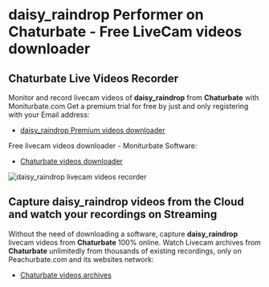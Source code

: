 # daisy_raindrop Performer on Chaturbate - Free LiveCam videos downloader

## Chaturbate Live Videos Recorder

Monitor and record livecam videos of **daisy_raindrop** from **Chaturbate** with Moniturbate.com
Get a premium trial for free by just and only registering with your Email address:
* [daisy_raindrop Premium videos downloader](https://moniturbate.com/request-demo-licence-key.html)

Free livecam videos downloader - Moniturbate Software:
* [Chaturbate videos downloader](https://moniturbate.com/moniturbate-download-software.html)

![daisy_raindrop livecam videos recorder](https://peachurnet.com/templates/moniturbate-software.png)


## Capture daisy_raindrop videos from the Cloud and watch your recordings on Streaming

Without the need of downloading a software, capture **daisy_raindrop** livecam videos from **Chaturbate** 100% online.
Watch Livecam archives from **Chaturbate** unlimitedly from thousands of existing recordings, only on Peachurbate.com and its websites network:
* [Chaturbate videos archives](https://peachurnet.com/)